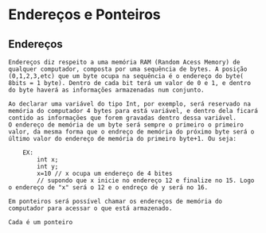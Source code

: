 # Endereços e Ponteiros

## Endereços

    Endereços diz respeito a uma memória RAM (Random Acess Memory) de qualquer computador, composta por uma sequência de bytes. A posição (0,1,2,3,etc) que um byte ocupa na sequência é o endereço do byte( 8bits = 1 byte). Dentro de cada bit terá um valor de 0 e 1, e dentro do byte haverá as informações armazenadas num conjunto. 

    Ao declarar uma variável do tipo Int, por exemplo, será reservado na memória do computador 4 bytes para está variável, e dentro dela ficará contido as informações que forem gravadas dentro dessa variável.
    O endereço de memória de um byte será sempre o primeiro o primeiro valor, da mesma forma que o endreço de memória do próximo byte será o último valor do endereço de memória do primeiro byte+1. Ou seja:

        EX:
            int x;
            int y;
            x=10 // x ocupa um endereço de 4 bites
            // supondo que x inicie no endereço 12 e finalize no 15. Logo o endereço de "x" será o 12 e o endreço de y será no 16.
    
    Em ponteiros será possível chamar os endereços de memória do computador para acessar o que está armazenado.
    
    Cada é um ponteiro 